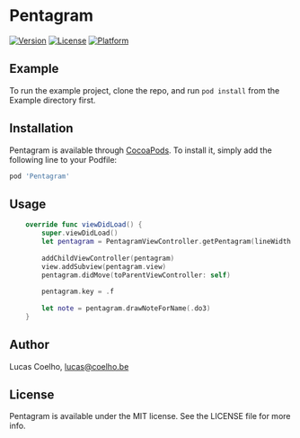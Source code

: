 # Pentagram

[![Version](https://img.shields.io/cocoapods/v/Pentagram.svg?style=flat)](http://cocoapods.org/pods/Pentagram)
[![License](https://img.shields.io/cocoapods/l/Pentagram.svg?style=flat)](http://cocoapods.org/pods/Pentagram)
[![Platform](https://img.shields.io/cocoapods/p/Pentagram.svg?style=flat)](http://cocoapods.org/pods/Pentagram)

## Example

To run the example project, clone the repo, and run `pod install` from the Example directory first.

## Installation

Pentagram is available through [CocoaPods](http://cocoapods.org). To install
it, simply add the following line to your Podfile:

```ruby
pod 'Pentagram'
```

## Usage
```swift
    override func viewDidLoad() {
        super.viewDidLoad()
        let pentagram = PentagramViewController.getPentagram(lineWidth: 5, spaceBetweenLines: 24, topPosition: 200)
        
        addChildViewController(pentagram)
        view.addSubview(pentagram.view)
        pentagram.didMove(toParentViewController: self)
        
        pentagram.key = .f
        
        let note = pentagram.drawNoteForName(.do3)
    }
```
## Author

Lucas Coelho, lucas@coelho.be

## License

Pentagram is available under the MIT license. See the LICENSE file for more info.
